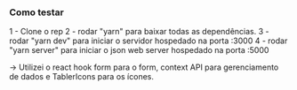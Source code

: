 ### Como testar

1 - Clone o rep
2 - rodar "yarn" para baixar todas as dependências.
3 - rodar "yarn dev" para iniciar o servidor hospedado na porta :3000
4 - rodar "yarn server" para iniciar o json web server hospedado na porta :5000

-> Utilizei o react hook form para o form, context API para gerenciamento de dados e TablerIcons para os ícones.
